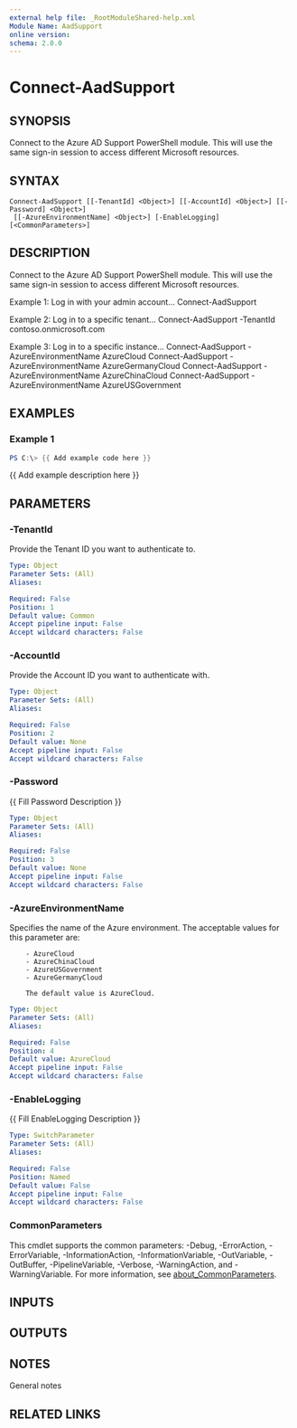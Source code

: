 ```yaml
---
external help file: _RootModuleShared-help.xml
Module Name: AadSupport
online version:
schema: 2.0.0
---
```


# Connect-AadSupport

## SYNOPSIS
Connect to the Azure AD Support PowerShell module.
This will use the same sign-in session to access different Microsoft resources.

## SYNTAX

```
Connect-AadSupport [[-TenantId] <Object>] [[-AccountId] <Object>] [[-Password] <Object>]
 [[-AzureEnvironmentName] <Object>] [-EnableLogging] [<CommonParameters>]
```

## DESCRIPTION
Connect to the Azure AD Support PowerShell module.
This will use the same sign-in session to access different Microsoft resources.

Example 1: Log in with your admin account...
Connect-AadSupport

Example 2: Log in to a specific tenant...
Connect-AadSupport -TenantId contoso.onmicrosoft.com

Example 3: Log in to a specific instance...
Connect-AadSupport -AzureEnvironmentName AzureCloud
Connect-AadSupport -AzureEnvironmentName AzureGermanyCloud
Connect-AadSupport -AzureEnvironmentName AzureChinaCloud
Connect-AadSupport -AzureEnvironmentName AzureUSGovernment

## EXAMPLES

### Example 1
```powershell
PS C:\> {{ Add example code here }}
```

{{ Add example description here }}

## PARAMETERS

### -TenantId
Provide the Tenant ID you want to authenticate to.

```yaml
Type: Object
Parameter Sets: (All)
Aliases:

Required: False
Position: 1
Default value: Common
Accept pipeline input: False
Accept wildcard characters: False
```

### -AccountId
Provide the Account ID you want to authenticate with.

```yaml
Type: Object
Parameter Sets: (All)
Aliases:

Required: False
Position: 2
Default value: None
Accept pipeline input: False
Accept wildcard characters: False
```

### -Password
{{ Fill Password Description }}

```yaml
Type: Object
Parameter Sets: (All)
Aliases:

Required: False
Position: 3
Default value: None
Accept pipeline input: False
Accept wildcard characters: False
```

### -AzureEnvironmentName
Specifies the name of the Azure environment.
The acceptable values for this parameter are:

        - AzureCloud
        - AzureChinaCloud
        - AzureUSGovernment
        - AzureGermanyCloud

        The default value is AzureCloud.

```yaml
Type: Object
Parameter Sets: (All)
Aliases:

Required: False
Position: 4
Default value: AzureCloud
Accept pipeline input: False
Accept wildcard characters: False
```

### -EnableLogging
{{ Fill EnableLogging Description }}

```yaml
Type: SwitchParameter
Parameter Sets: (All)
Aliases:

Required: False
Position: Named
Default value: False
Accept pipeline input: False
Accept wildcard characters: False
```

### CommonParameters
This cmdlet supports the common parameters: -Debug, -ErrorAction, -ErrorVariable, -InformationAction, -InformationVariable, -OutVariable, -OutBuffer, -PipelineVariable, -Verbose, -WarningAction, and -WarningVariable. For more information, see [about_CommonParameters](http://go.microsoft.com/fwlink/?LinkID=113216).

## INPUTS

## OUTPUTS

## NOTES
General notes

## RELATED LINKS
